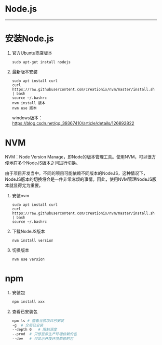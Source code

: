 # Node.js

---



# 安装Node.js

1. 官方Ubuntu商店版本

   `sudo apt-get install nodejs`

2. 最新版本安装

   ```
   sudo apt install curl 
   curl https://raw.githubusercontent.com/creationix/nvm/master/install.sh | bash
   source ~/.bashrc 
   nvm install 版本
   nvm use 版本
   ```
   
   windows版本：https://blog.csdn.net/qq_39367410/article/details/126892822



# NVM

NVM：Node Version Manage，即Node的版本管理工具。使用NVM，可以很方便地在多个NodeJS版本之间进行切换。

由于项目开发当中，不同的项目可能依赖不同版本的NodeJS，这种情况下，NodeJS版本的切换将会是一件非常麻烦的事情。因此，使用NVM管理NodeJS版本就显得尤为重要。

1. 安装nvm

   ```
   sudo apt install curl 
   curl https://raw.githubusercontent.com/creationix/nvm/master/install.sh | bash
   source ~/.bashrc
   ```

2. 下载NodeJS版本

   ```
   nvm install version
   ```
   
3. 切换版本

   ```
   nvm use version
   ```

   



# npm

1. 安装包

    ```bash
    npm install xxx
    ```

2. 查看已安装包

    ```bash
    npm ls # 查看当前项目已安装
    -g	# 全局已安装
    --depth 0	# 限制深度
    --prod	# 只想显示生产环境依赖的包
    --dev	# 只显示开发环境依赖的包
    ```

    

